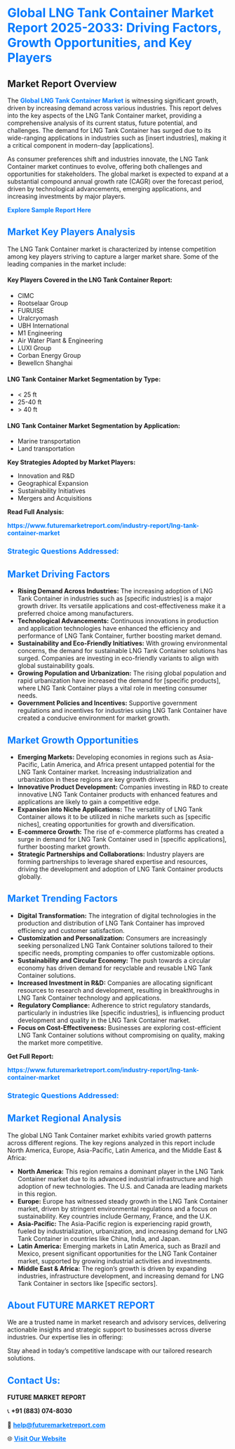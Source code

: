 <h1 style="color: #007BFF;">Global LNG Tank Container Market Report 2025-2033: Driving Factors, Growth Opportunities, and Key Players</h1>

<section id="overview">
<h2>Market Report Overview</h2>
<p>The <a href="https://www.futuremarketreport.com/industry-report/lng-tank-container-market" style="color: #007BFF; text-decoration: none;"><strong>Global LNG Tank Container Market</strong></a> is witnessing significant growth, driven by increasing demand across various industries. This report delves into the key aspects of the LNG Tank Container market, providing a comprehensive analysis of its current status, future potential, and challenges. The demand for LNG Tank Container has surged due to its wide-ranging applications in industries such as [insert industries], making it a critical component in modern-day [applications].</p>
<p>As consumer preferences shift and industries innovate, the LNG Tank Container market continues to evolve, offering both challenges and opportunities for stakeholders. The global market is expected to expand at a substantial compound annual growth rate (CAGR) over the forecast period, driven by technological advancements, emerging applications, and increasing investments by major players.</p>
</section>

<section id="overview">
<p><a href="https://www.futuremarketreport.com/request-sample/reportId=96684" style="color: #007BFF; text-decoration: none;"><strong>Explore Sample Report Here</strong></a></p>
</section>

<section id="key-players">
<h2 style="color: #007BFF;">Market Key Players Analysis</h2>
<p>The LNG Tank Container market is characterized by intense competition among key players striving to capture a larger market share. Some of the leading companies in the market include:</p>
<h4>Key Players Covered in the LNG Tank Container Report:</h4>
<ul><li>CIMC</li><li>Rootselaar Group</li><li>FURUISE</li><li>Uralcryomash</li><li>UBH International</li><li>M1 Engineering</li><li>Air Water Plant &amp; Engineering</li><li>LUXI Group</li><li>Corban Energy Group</li><li>Bewellcn Shanghai</li></ul>
<h4>LNG Tank Container Market Segmentation by Type:</h4>
<ul><li>&lt; 25 ft</li><li>25-40 ft</li><li>&gt; 40 ft</li></ul>

<h4>LNG Tank Container Market Segmentation by Application:</h4>
<ul><li>Marine transportation</li><li>Land transportation</li></ul>
<p><strong>Key Strategies Adopted by Market Players:</strong></p>
<ul>
<li>Innovation and R&D</li>
<li>Geographical Expansion</li>
<li>Sustainability Initiatives</li>
<li>Mergers and Acquisitions</li>
</ul>
</section>

<section>
<p><strong>Read Full Analysis: </strong></p><a href="https://www.futuremarketreport.com/industry-report/lng-tank-container-market" style="color: #007BFF; text-decoration: none;"><strong>https://www.futuremarketreport.com/industry-report/lng-tank-container-market</strong></a>
<h3 style="color: #007BFF;">Strategic Questions Addressed:</h3>
</section>

<section id="driving-factors">
<h2 style="color: #007BFF;">Market Driving Factors</h2>
<ul>
<li><strong>Rising Demand Across Industries:</strong> The increasing adoption of LNG Tank Container in industries such as [specific industries] is a major growth driver. Its versatile applications and cost-effectiveness make it a preferred choice among manufacturers.</li>
<li><strong>Technological Advancements:</strong> Continuous innovations in production and application technologies have enhanced the efficiency and performance of LNG Tank Container, further boosting market demand.</li>
<li><strong>Sustainability and Eco-Friendly Initiatives:</strong> With growing environmental concerns, the demand for sustainable LNG Tank Container solutions has surged. Companies are investing in eco-friendly variants to align with global sustainability goals.</li>
<li><strong>Growing Population and Urbanization:</strong> The rising global population and rapid urbanization have increased the demand for [specific products], where LNG Tank Container plays a vital role in meeting consumer needs.</li>
<li><strong>Government Policies and Incentives:</strong> Supportive government regulations and incentives for industries using LNG Tank Container have created a conducive environment for market growth.</li>
</ul>
</section>

<section id="growth-opportunities">
<h2 style="color: #007BFF;">Market Growth Opportunities</h2>
<ul>
<li><strong>Emerging Markets:</strong> Developing economies in regions such as Asia-Pacific, Latin America, and Africa present untapped potential for the LNG Tank Container market. Increasing industrialization and urbanization in these regions are key growth drivers.</li>
<li><strong>Innovative Product Development:</strong> Companies investing in R&D to create innovative LNG Tank Container products with enhanced features and applications are likely to gain a competitive edge.</li>
<li><strong>Expansion into Niche Applications:</strong> The versatility of LNG Tank Container allows it to be utilized in niche markets such as [specific niches], creating opportunities for growth and diversification.</li>
<li><strong>E-commerce Growth:</strong> The rise of e-commerce platforms has created a surge in demand for LNG Tank Container used in [specific applications], further boosting market growth.</li>
<li><strong>Strategic Partnerships and Collaborations:</strong> Industry players are forming partnerships to leverage shared expertise and resources, driving the development and adoption of LNG Tank Container products globally.</li>
</ul>
</section>

<section id="trending-factors">
<h2 style="color: #007BFF;">Market Trending Factors</h2>
<ul>
<li><strong>Digital Transformation:</strong> The integration of digital technologies in the production and distribution of LNG Tank Container has improved efficiency and customer satisfaction.</li>
<li><strong>Customization and Personalization:</strong> Consumers are increasingly seeking personalized LNG Tank Container solutions tailored to their specific needs, prompting companies to offer customizable options.</li>
<li><strong>Sustainability and Circular Economy:</strong> The push towards a circular economy has driven demand for recyclable and reusable LNG Tank Container solutions.</li>
<li><strong>Increased Investment in R&D:</strong> Companies are allocating significant resources to research and development, resulting in breakthroughs in LNG Tank Container technology and applications.</li>
<li><strong>Regulatory Compliance:</strong> Adherence to strict regulatory standards, particularly in industries like [specific industries], is influencing product development and quality in the LNG Tank Container market.</li>
<li><strong>Focus on Cost-Effectiveness:</strong> Businesses are exploring cost-efficient LNG Tank Container solutions without compromising on quality, making the market more competitive.</li>
</ul>
</section>

<section>
<p><strong>Get Full Report: </strong></p><a href="https://www.futuremarketreport.com/industry-report/lng-tank-container-market" style="color: #007BFF; text-decoration: none;"><strong>https://www.futuremarketreport.com/industry-report/lng-tank-container-market</strong></a>
<h3 style="color: #007BFF;">Strategic Questions Addressed:</h3>
</section>


<section id="regional-analysis">
<h2 style="color: #007BFF;">Market Regional Analysis</h2>
<p>The global LNG Tank Container market exhibits varied growth patterns across different regions. The key regions analyzed in this report include North America, Europe, Asia-Pacific, Latin America, and the Middle East & Africa:</p>
<ul>
<li><strong>North America:</strong> This region remains a dominant player in the LNG Tank Container market due to its advanced industrial infrastructure and high adoption of new technologies. The U.S. and Canada are leading markets in this region.</li>
<li><strong>Europe:</strong> Europe has witnessed steady growth in the LNG Tank Container market, driven by stringent environmental regulations and a focus on sustainability. Key countries include Germany, France, and the U.K.</li>
<li><strong>Asia-Pacific:</strong> The Asia-Pacific region is experiencing rapid growth, fueled by industrialization, urbanization, and increasing demand for LNG Tank Container in countries like China, India, and Japan.</li>
<li><strong>Latin America:</strong> Emerging markets in Latin America, such as Brazil and Mexico, present significant opportunities for the LNG Tank Container market, supported by growing industrial activities and investments.</li>
<li><strong>Middle East & Africa:</strong> The region’s growth is driven by expanding industries, infrastructure development, and increasing demand for LNG Tank Container in sectors like [specific sectors].</li>
</ul>
</section>

<footer>
<h2 style="color: #007BFF;">About FUTURE MARKET REPORT</h2>
<p>We are a trusted name in market research and advisory services, delivering actionable insights and strategic support to businesses across diverse industries. Our expertise lies in offering:</p>

<p>Stay ahead in today’s competitive landscape with our tailored research solutions.</p>

<h2 style="color: #007BFF;">Contact Us:</h2>
<p><strong>FUTURE MARKET REPORT</strong></p>
<p>📞 <strong>+91 (883) 074-8030</strong></p>
<p>📧 <strong><a href="mailto:help@futuremarketreport.com" style="color: #007BFF;">help@futuremarketreport.com</a></strong></p>
<p>🌐 <strong><a href="https://www.futuremarketreport.com/" style="color: #007BFF;">Visit Our Website</a></strong></p>
</footer>